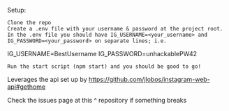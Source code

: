 Setup:

    Clone the repo
    Create a .env file with your username & password at the project root. In the .env file you should have IG_USERNAME=<your_username> and IG_PASSWORD=<your_password> on separate lines; i.e.

IG_USERNAME=BestUsername
IG_PASSWORD=unhackablePW42

    Run the start script (npm start) and you should be good to go!

Leverages the api set up by https://github.com/jlobos/instagram-web-api#gethome

Check the issues page at this ^ repository if something breaks

